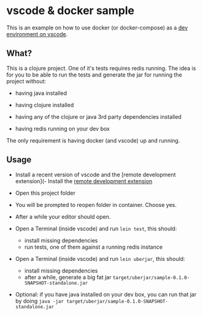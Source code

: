 # vscode & docker sample

This is an example on how to use docker (or docker-compose) as a [dev environment on vscode](https://code.visualstudio.com/docs/remote/containers).

## What?

This is a clojure project. One of it's tests requires redis running. The idea is for you to be able to run the tests and generate the jar for running the project without:

- having java installed

- having clojure installed

- having any of the clojure or java 3rd party dependencies installed

- having redis running on your dev box

The only requirement is having docker (and vscode) up and running.

## Usage

- Install a recent version of vscode and the [remote development extension](- Install the [remote development extension](https://marketplace.visualstudio.com/items?itemName=ms-vscode-remote.vscode-remote-extensionpack) 

- Open this project folder

- You will be prompted to reopen folder in container. Choose yes.

- After a while your editor should open.

- Open a Terminal (inside vscode) and run `lein test`, this should:
    - install missing dependencies
    - run tests, one of them against a running redis instance

- Open a Terminal (inside vscode) and run `lein uberjar`, this should:
    - install missing dependencies
    - after a while, generate a big fat jar `target/uberjar/sample-0.1.0-SNAPSHOT-standalone.jar`

- Optional: if you have java installed on your dev box, you can run that jar by doing `java -jar target/uberjar/sample-0.1.0-SNAPSHOT-standalone.jar`
